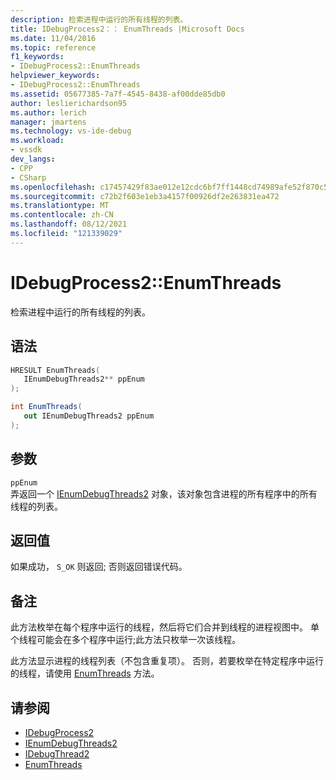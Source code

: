 ```yaml
---
description: 检索进程中运行的所有线程的列表。
title: IDebugProcess2：： EnumThreads |Microsoft Docs
ms.date: 11/04/2016
ms.topic: reference
f1_keywords:
- IDebugProcess2::EnumThreads
helpviewer_keywords:
- IDebugProcess2::EnumThreads
ms.assetid: 05677385-7a7f-4545-8438-af00dde85db0
author: leslierichardson95
ms.author: lerich
manager: jmartens
ms.technology: vs-ide-debug
ms.workload:
- vssdk
dev_langs:
- CPP
- CSharp
ms.openlocfilehash: c17457429f83ae012e12cdc6bf7ff1448cd74989afe52f870c52f75b4446e824
ms.sourcegitcommit: c72b2f603e1eb3a4157f00926df2e263831ea472
ms.translationtype: MT
ms.contentlocale: zh-CN
ms.lasthandoff: 08/12/2021
ms.locfileid: "121339029"
---
```

# <a name="idebugprocess2enumthreads"></a>IDebugProcess2::EnumThreads
检索进程中运行的所有线程的列表。

## <a name="syntax"></a>语法

```cpp
HRESULT EnumThreads(
   IEnumDebugThreads2** ppEnum
);
```

```csharp
int EnumThreads(
   out IEnumDebugThreads2 ppEnum
);
```

## <a name="parameters"></a>参数
`ppEnum`\
弄返回一个 [IEnumDebugThreads2](../../../extensibility/debugger/reference/ienumdebugthreads2.md) 对象，该对象包含进程的所有程序中的所有线程的列表。

## <a name="return-value"></a>返回值
 如果成功， `S_OK` 则返回; 否则返回错误代码。

## <a name="remarks"></a>备注
 此方法枚举在每个程序中运行的线程，然后将它们合并到线程的进程视图中。 单个线程可能会在多个程序中运行;此方法只枚举一次该线程。

 此方法显示进程的线程列表（不包含重复项）。 否则，若要枚举在特定程序中运行的线程，请使用 [EnumThreads](../../../extensibility/debugger/reference/idebugprogram2-enumthreads.md) 方法。

## <a name="see-also"></a>请参阅
- [IDebugProcess2](../../../extensibility/debugger/reference/idebugprocess2.md)
- [IEnumDebugThreads2](../../../extensibility/debugger/reference/ienumdebugthreads2.md)
- [IDebugThread2](../../../extensibility/debugger/reference/idebugthread2.md)
- [EnumThreads](../../../extensibility/debugger/reference/idebugprogram2-enumthreads.md)
